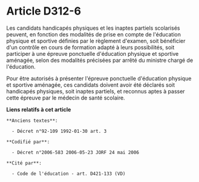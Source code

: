 # Article D312-6

Les candidats handicapés physiques et les inaptes partiels scolarisés peuvent, en fonction des modalités de prise en compte
de l'éducation physique et sportive définies par le règlement d'examen, soit bénéficier d'un contrôle en cours de formation
adapté à leurs possibilités, soit participer à une épreuve ponctuelle d'éducation physique et sportive aménagée, selon des
modalités précisées par arrêté du ministre chargé de l'éducation.

Pour être autorisés à présenter l'épreuve ponctuelle d'éducation physique et sportive aménagée, ces candidats doivent avoir
été déclarés soit handicapés physiques, soit inaptes partiels, et reconnus aptes à passer cette épreuve par le médecin de
santé scolaire.

**Liens relatifs à cet article**

	**Anciens textes**:

	  - Décret n°92-109 1992-01-30 art. 3

	**Codifié par**:

	  - Décret n°2006-583 2006-05-23 JORF 24 mai 2006

	**Cité par**:

	  - Code de l'éducation - art. D421-133 (VD)
